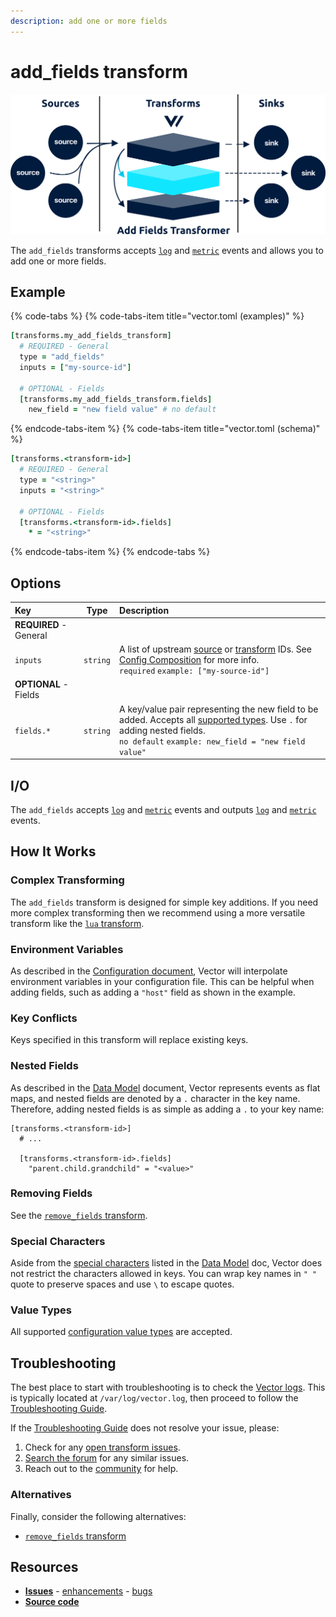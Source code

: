 ```yaml
---
description: add one or more fields
---
```


<!---
!!!WARNING!!!!

This file is autogenerated! Please do not manually edit this file.
Instead, please modify the contents of `dist/config/schema.toml`.
-->


# add_fields transform

![](../../../.gitbook/assets/add_fields-transform.svg)


The `add_fields` transforms accepts [`log`][log_event] and [`metric`][metric_event] events and allows you to add one or more fields.

## Example

{% code-tabs %}
{% code-tabs-item title="vector.toml (examples)" %}
```coffeescript
[transforms.my_add_fields_transform]
  # REQUIRED - General
  type = "add_fields"
  inputs = ["my-source-id"]

  # OPTIONAL - Fields
  [transforms.my_add_fields_transform.fields]
    new_field = "new field value" # no default
```
{% endcode-tabs-item %}
{% code-tabs-item title="vector.toml (schema)" %}
```coffeescript
[transforms.<transform-id>]
  # REQUIRED - General
  type = "<string>"
  inputs = "<string>"

  # OPTIONAL - Fields
  [transforms.<transform-id>.fields]
    * = "<string>"
```
{% endcode-tabs-item %}
{% endcode-tabs %}

## Options

| Key  | Type  | Description |
| :--- | :---: | :---------- |
| **REQUIRED** - General | | |
| `inputs` | `string` | A list of upstream [source][sources] or [transform][transforms] IDs. See [Config Composition][config_composition] for more info.<br />`required` `example: ["my-source-id"]` |
| **OPTIONAL** - Fields | | |
| `fields.*` | `string` | A key/value pair representing the new field to be added. Accepts all [supported types][config_value_types]. Use `.` for adding nested fields.<br />`no default` `example: new_field = "new field value"` |

## I/O

The `add_fields` accepts [`log`][log_event] and [`metric`][metric_event] events and outputs [`log`][log_event] and [`metric`][metric_event] events.



## How It Works

### Complex Transforming

The `add_fields` transform is designed for simple key additions. If you need more complex transforming then we recommend using a more versatile transform like the [`lua` transform][lua_transform].

### Environment Variables

As described in the [Configuration document][configuration], Vector will interpolate environment variables in your configuration file. This can be helpful when adding fields, such as adding a `"host"` field as shown in the example.

### Key Conflicts

Keys specified in this transform will replace existing keys.

### Nested Fields

As described in the [Data Model][data_model] document, Vector represents events as flat maps, and nested fields are denoted by a `.` character in the key name. Therefore, adding nested fields is as simple as adding a `.` to your key name:

```
[transforms.<transform-id>]
  # ...
  
  [transforms.<transform-id>.fields]
    "parent.child.grandchild" = "<value>"
```

### Removing Fields

See the [`remove_fields` transform][remove_fields_transform].

### Special Characters

Aside from the [special characters][event_key_special_characters] listed in the [Data Model][data_model] doc, Vector does not restrict the characters allowed in keys. You can wrap key names in `" "` quote to preserve spaces and use `\` to escape quotes.

### Value Types

All supported [configuration value types][config_value_types] are accepted.

## Troubleshooting

The best place to start with troubleshooting is to check the
[Vector logs][monitoring_logs]. This is typically located at
`/var/log/vector.log`, then proceed to follow the
[Troubleshooting Guide][troubleshooting].

If the [Troubleshooting Guide][troubleshooting] does not resolve your
issue, please:

1. Check for any [open transform issues](https://github.com/timberio/vector/issues?q=is%3Aopen+is%3Aissue+label%3A%22Transform%3A+add_fields%22).
2. [Search the forum][search_forum] for any similar issues.
2. Reach out to the [community][community] for help.
### Alternatives

Finally, consider the following alternatives:

* [`remove_fields` transform][remove_fields_transform]

## Resources

* [**Issues**](https://github.com/timberio/vector/issues?q=is%3Aopen+is%3Aissue+label%3A%22Transform%3A+add_fields%22) - [enhancements](https://github.com/timberio/vector/issues?q=is%3Aopen+is%3Aissue+label%3A%22Transform%3A+add_fields%22+label%3A%22Type%3A+Enhancement%22) - [bugs](https://github.com/timberio/vector/issues?q=is%3Aopen+is%3Aissue+label%3A%22Transform%3A+add_fields%22+label%3A%22Type%3A+Bug%22)
* [**Source code**](https://github.com/timberio/vector/tree/master/src/transform/add_fields.rs)


[log_event]: "../../../about/data-model.md#log"
[metric_event]: "../../../about/data-model.md#metric"
[sources]: "../../../usage/configuration/sources"
[transforms]: "../../../usage/configuration/transforms"
[config_composition]: "../../../usage/configuration/README.md#composition"
[config_value_types]: "../../../usage/configuration/README.md#value-types"
[lua_transform]: "../../../usage/configuration/transform/lua.md"
[configuration]: "../../../usage/configuration/README.md"
[data_model]: "../../../about/data_model.md"
[remove_fields_transform]: "../../../usage/configuration/transform/remove_fields.md"
[event_key_special_characters]: "../../../about/data-model.md#special-characters"
[monitoring_logs]: "../../../administration/moonitoring.md#logs"
[troubleshooting]: "../../../usages/guides/troubleshooting.md"
[search_forum]: "https://forum.vectorproject.io/search?expanded=true"
[community]: "https://vectorproject.io/community"

